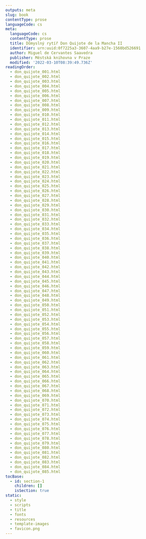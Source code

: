 ```yaml
---
outputs: meta
slug: book
contentType: prose
languageCode: cs
meta:
  languageCode: cs
  contentType: prose
  title: Důmyslný rytíř Don Quijote de la Mancha II
  identifier: urn:uuid:0f7225a3-3607-4aa9-b27e-1560bd526691
  author: Miguel de Cervantes Saavedra
  publisher: Městská knihovna v Praze
  modified: '2022-03-10T08:39:49.736Z'
readingOrder:
  - don_quijote_001.html
  - don_quijote_002.html
  - don_quijote_003.html
  - don_quijote_004.html
  - don_quijote_005.html
  - don_quijote_006.html
  - don_quijote_007.html
  - don_quijote_008.html
  - don_quijote_009.html
  - don_quijote_010.html
  - don_quijote_011.html
  - don_quijote_012.html
  - don_quijote_013.html
  - don_quijote_014.html
  - don_quijote_015.html
  - don_quijote_016.html
  - don_quijote_017.html
  - don_quijote_018.html
  - don_quijote_019.html
  - don_quijote_020.html
  - don_quijote_021.html
  - don_quijote_022.html
  - don_quijote_023.html
  - don_quijote_024.html
  - don_quijote_025.html
  - don_quijote_026.html
  - don_quijote_027.html
  - don_quijote_028.html
  - don_quijote_029.html
  - don_quijote_030.html
  - don_quijote_031.html
  - don_quijote_032.html
  - don_quijote_033.html
  - don_quijote_034.html
  - don_quijote_035.html
  - don_quijote_036.html
  - don_quijote_037.html
  - don_quijote_038.html
  - don_quijote_039.html
  - don_quijote_040.html
  - don_quijote_041.html
  - don_quijote_042.html
  - don_quijote_043.html
  - don_quijote_044.html
  - don_quijote_045.html
  - don_quijote_046.html
  - don_quijote_047.html
  - don_quijote_048.html
  - don_quijote_049.html
  - don_quijote_050.html
  - don_quijote_051.html
  - don_quijote_052.html
  - don_quijote_053.html
  - don_quijote_054.html
  - don_quijote_055.html
  - don_quijote_056.html
  - don_quijote_057.html
  - don_quijote_058.html
  - don_quijote_059.html
  - don_quijote_060.html
  - don_quijote_061.html
  - don_quijote_062.html
  - don_quijote_063.html
  - don_quijote_064.html
  - don_quijote_065.html
  - don_quijote_066.html
  - don_quijote_067.html
  - don_quijote_068.html
  - don_quijote_069.html
  - don_quijote_070.html
  - don_quijote_071.html
  - don_quijote_072.html
  - don_quijote_073.html
  - don_quijote_074.html
  - don_quijote_075.html
  - don_quijote_076.html
  - don_quijote_077.html
  - don_quijote_078.html
  - don_quijote_079.html
  - don_quijote_080.html
  - don_quijote_081.html
  - don_quijote_082.html
  - don_quijote_083.html
  - don_quijote_084.html
  - don_quijote_085.html
tocBase:
  - id: section-1
    children: []
    isSection: true
static:
  - style
  - scripts
  - title
  - fonts
  - resources
  - template-images
  - favicon.png
---
```

